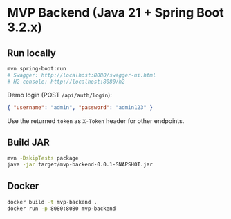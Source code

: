 # MVP Backend (Java 21 + Spring Boot 3.2.x)

## Run locally
```bash
mvn spring-boot:run
# Swagger: http://localhost:8080/swagger-ui.html
# H2 console: http://localhost:8080/h2
```
Demo login (POST `/api/auth/login`):
```json
{ "username": "admin", "password": "admin123" }
```
Use the returned `token` as `X-Token` header for other endpoints.

## Build JAR
```bash
mvn -DskipTests package
java -jar target/mvp-backend-0.0.1-SNAPSHOT.jar
```

## Docker
```bash
docker build -t mvp-backend .
docker run -p 8080:8080 mvp-backend
```
